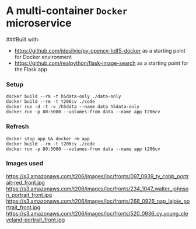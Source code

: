 # A multi-container `Docker` microservice

###Built with:
* https://github.com/jdesilvio/py-opencv-hdf5-docker as a starting point for Docker environment
* https://github.com/realpython/flask-image-search as a starting point for the Flask app

### Setup
    docker build --rm -t h5data-only ./data-only
    docker build --rm -t t206cv ./code
    docker run -d -t -v /h5data --name data h5data-only
    docker run -p 80:5000 --volumes-from data --name app t206cv

### Refresh
    docker stop app && docker rm app
    docker build --rm -t t206cv ./code
    docker run -p 80:5000 --volumes-from data --name app t206cv

### Images used
https://s3.amazonaws.com/t206/images/loc/fronts/097_0939_ty_cobb_portrait-red_front.jpg
https://s3.amazonaws.com/t206/images/loc/fronts/234_1047_walter_johnson_portrait_front.jpg
https://s3.amazonaws.com/t206/images/loc/fronts/268_0926_nap_lajoie_portrait_front.jpg
https://s3.amazonaws.com/t206/images/loc/fronts/520_0936_cy_young_cleveland-portrait_front.jpg
